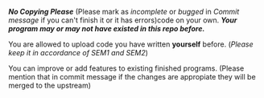 _**No Copying Please**_ (Please mark as *incomplete* or *bugged* in *Commit message* if you can't finish it or it has errors)code on your own. _**Your program may or may not have existed in this repo before.**_

You are allowed to upload code you have written **yourself** before. (*Please keep it in accordance of SEM1 and SEM2*)

You can improve or add features to existing finished programs. (Please mention that in commit message if the changes are appropiate they will be merged to the upstream)
